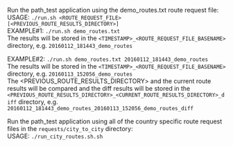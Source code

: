 Run the path_test application using the demo_routes.txt route request file:  
USAGE: `./run.sh <ROUTE_REQUEST_FILE> [<PREVIOUS_ROUTE_RESULTS_DIRECTORY>]`  
EXAMPLE#1: `./run.sh demo_routes.txt`  
The results will be stored in the `<TIMESTAMP>_<ROUTE_REQUEST_FILE_BASENAME>` directory, e.g. `20160112_181443_demo_routes`  
  
EXAMPLE#2: `./run.sh demo_routes.txt 20160112_181443_demo_routes`  
The results will be stored in the `<TIMESTAMP>_<ROUTE_REQUEST_FILE_BASENAME>` directory, e.g. `20160113_152056_demo_routes`  
The <PREVIOUS_ROUTE_RESULTS_DIRECTORY> and the current route results will be compared and the diff results will be stored in the `<PREVIOUS_ROUTE_RESULTS_DIRECTORY>_<CURRENT_ROUTE_RESULTS_DIRECTORY>_diff` directory, e.g. `20160112_181443_demo_routes_20160113_152056_demo_routes_diff`
  
Run the path_test application using all of the country specific route request files in the `requests/city_to_city` directory:  
USAGE: `./run_city_routes.sh.sh`  
 
